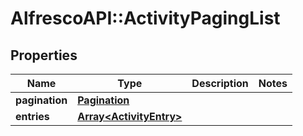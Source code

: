 # AlfrescoAPI::ActivityPagingList

## Properties
Name | Type | Description | Notes
------------ | ------------- | ------------- | -------------
**pagination** | [**Pagination**](Pagination.md) |  | 
**entries** | [**Array&lt;ActivityEntry&gt;**](ActivityEntry.md) |  | 



